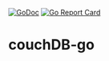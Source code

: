 [![GoDoc](https://godoc.org/github.com/teukumulya-ichsan/couchDB-go?status.svg)](https://godoc.org/github.com/teukumulya-ichsan/couchDB-go) [![Go Report Card](https://goreportcard.com/badge/github.com/teukumulya-ichsan/couchDB-go)](https://goreportcard.com/report/github.com/teukumulya-ichsan/couchDB-go) 

# couchDB-go
